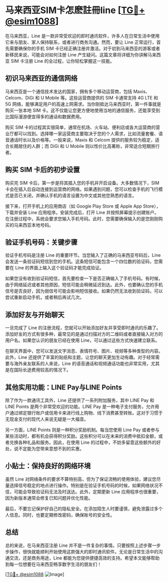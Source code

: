 # 马来西亚SIM卡怎麽註冊line [[TG💪+ @esim1088](https://t.me/s/esim1088)]

在马来西亚，Line 是一款非常受欢迎的即时通讯软件，许多人在日常生活中使用它来与朋友、家人保持联系，或者进行商务沟通。然而，要让 Line 正常运行，首先需要确保你的手机 SIM 卡已经正确注册并激活。对于初到马来西亚的游客或者新移民来说，可能会对如何注册 Line 产生疑问。这篇文章将详细为你讲解马来西亚 SIM 卡注册 Line 的全过程，让你轻松掌握这一技能。

## 初识马来西亚的通信网络

马来西亚是一个通信技术发达的国家，拥有多个移动运营商，包括 Maxis、Celcom、DiGi 和 U Mobile 等。这些运营商提供的 SIM 卡通常支持 4G LTE 和 5G 网络，能够满足用户的高速上网需求。当你刚抵达马来西亚时，第一件事就是购买一张本地 SIM 卡。这不仅能让您更方便地使用当地的通信服务，还能享受到比国际漫游便宜得多的通话和数据费用。

购买 SIM 卡的过程其实很简单，通常在机场、火车站、便利店或各大运营商的营业厅都可以找到。选择哪一家运营商主要取决于您的个人需求，比如流量套餐、语音通话时长以及价格等。一般来说，Maxis 和 Celcom 提供的服务较为稳定，适合长期居住的人群；而 DiGi 和 U Mobile 则以性价比高著称，非常适合短期旅行者。

## 购买 SIM 卡后的初步设置

购买完 SIM 卡后，第一步是将其插入您的手机并开启设备。大多数情况下，SIM 卡会在插入后自动连接到运营商的网络。如果遇到问题，您可以检查手机的飞行模式是否已关闭，并确认手机的语言设置为中文或其他您熟悉的语言。

接下来，打开手机上的应用商店（如 Google Play Store 或 Apple App Store），下载并安装 Line 应用程序。安装完成后，打开 Line 并按照屏幕提示创建账户。在注册过程中，系统会要求您输入手机号码。此时，您需要确保输入的是您刚刚购买的马来西亚本地号码。

## 验证手机号码：关键步骤

验证手机号码是注册 Line 的重要环节。当您输入了正确的马来西亚号码后，Line 会发送一条验证码短信到您的手机。这条短信可能包含一个四位数的验证码，您需要在 Line 的界面上输入这个验证码才能完成验证。

如果您没有收到验证码短信，首先要检查一下是否正确输入了手机号码。有时候，由于网络延迟或者其他原因，短信可能会稍微延迟到达。此外，也要确认您的手机信号是否良好，因为弱信号可能会影响短信接收。如果仍然无法收到验证码，可以尝试重新启动手机，或者稍后再试几次。

## 添加好友与开始聊天

一旦完成了 Line 的注册流程，您就可以开始添加好友并享受即时通讯的乐趣了。添加好友的方式有很多种，最常见的是通过扫描对方的二维码或者直接输入对方的用户名。如果您认识的朋友已经在使用 Line，可以通过这些方式快速建立联系。

在聊天界面中，您可以发送文字消息、表情符号、图片、视频等多种类型的内容。此外，Line 还提供了丰富的贴纸和主题，让您的聊天更加生动有趣。对于经常需要与海外亲友联系的人来说，Line 的语音通话和视频通话功能也非常实用，尤其是在国际长途费用较高的情况下。

## 其他实用功能：LINE Pay与LINE Points

除了作为一款通讯工具外，Line 还提供了一系列附加服务，其中 LINE Pay 和 LINE Points 是两个非常受欢迎的功能。LINE Pay 是一种电子支付服务，允许用户通过绑定银行账户或信用卡来进行线上购物、线下消费甚至转账。这对于习惯于无现金支付的现代人来说无疑是一大福音。

另一方面，LINE Points 则是一种积分奖励机制。每当您使用 Line Pay 或者参与某些活动时，都有机会获得积分奖励。这些积分可以在未来的消费中抵扣金额，或者兑换各种礼品和服务。因此，在使用 Line 的过程中，不妨多留意这些额外的好处，说不定能为您带来意想不到的实惠。

## 小贴士：保持良好的网络环境

虽然 Line 对网络条件的要求不算特别高，但为了保证流畅的使用体验，建议您尽量选择信号稳定的地点进行操作。特别是在验证手机号码的时候，如果网络状况不佳，可能会导致验证码无法及时送达。此外，定期更新 Line 应用程序也很重要，因为新版本通常会修复已知问题并优化性能。

最后，不要忘记保护好自己的隐私安全。在添加陌生人时要谨慎，避免泄露过多个人信息。同时，也要定期修改密码，确保账号的安全性。

## 总结

总的来说，在马来西亚注册 Line 并不是一件复杂的事情。只要按照上述步骤一步步操作，很快就能顺利开始使用这款强大的即时通讯软件。无论是日常生活中的沟通交流，还是商务用途，Line 都能为您提供便捷高效的支持。希望本文能够帮助到每一位想要在马来西亚畅享数字生活的朋友们！

[[TG💪+ @esim1088](https://t.me/s/esim1088) ![Image](https://i.postimg.cc/4NQfJmqS/Snipaste-2025-05-13-00-14-12.png)]